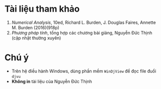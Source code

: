 # Tài liệu tham khảo
  1. _Numerical Analysis_, 10ed, Richard L. Burden, J. Douglas Faires, Annette M. Burden (2016)(918p)
  2. _Phương pháp tính_, tổng hợp các chương bài giảng, Nguyễn Đức Thịnh (cập nhật thường xuyên)
  
# Chú ý
  * Trên hệ điều hành Windows, dùng phần mềm `WinDjView` để đọc file đuổi `djvu`
  * **Không in** tài liệu của Nguyễn Đức Thịnh

  

